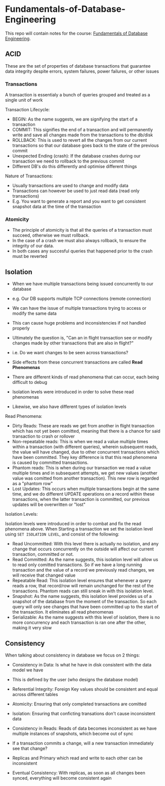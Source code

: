 # Fundamentals-of-Database-Engineering

This repo will contain notes for the course: [Fundamentals of Database Engineering](https://www.udemy.com/course/database-engines-crash-course/learn/lecture/28927754#overview).<br/>

## ACID

These are the set of properties of database transactions that guarantee data integrity despite errors, system failures, power failures, or other issues

### Transactions

A transaction is essentialy a bunch of queries grouped and treated as a single unit of work

Transaction Lifecycle:

- BEGIN: As the name suggests, we are signifying the start of a transaction
- COMMIT: This signifies the end of a transaction and will permanently write and save all changes made from the transactions to the db/disk
- ROLLBACK: This is used to revert all the changes from our current transactions so that our database goes back to the state of the previous commit
- Unexpected Ending (crash): If the database crashes during our transaction we need to rollback to the previous commit
- Different DB's do this differently and optimise different things

Nature of Transactions:

- Usually transactions are used to change and modify data
- Transactions can however be used to just read data (read only transactions)
- E.g. You want to generate a report and you want to get consistent snapshot data at the time of the transaction

### Atomicity

- The principle of atomicity is that all the queries of a transaction must succeed, otherwise we must rollback.
- In the case of a crash we must also always rollback, to ensure the integrity of our data.
- In both cases any succesful queries that happened prior to the crash must be reverted

## Isolation

- When we have multiple transactions being issued concurrently to our database
- e.g. Our DB supports multiple TCP connections (remote connection)
- We can have the issue of multiple transactions trying to access or modify the same data
- This can cause huge problems and inconsistencies if not handled properly
- Ultimately the question is, "Can an in flight transaction see or modify changes made by other transactions that are also in flight?"
- i.e. Do we want changes to be seen across transactions?

- Side effects from these concurrent transactions are called **Read Phenomenas**
- There are different kinds of read phenomena that can occur, each being difficult to debug
- Isolation levels were introduced in order to solve these read phenomenas
- Likewise, we also have different types of isolation levels

Read Phenomena:

- Dirty Reads: These are reads we get from another in flight transaction which has not yet been comitted, meaning that there is a chance for said transaction to crash or rollover
- Non-repeatable reads: This is when we read a value multiple times within a transaction (with different queries), wherein subsequent reads, the value will have changed, due to other concurrent transactions which have been committed. They key difference is that this read phenomena is caused by committed transactions.
- Phantom reads: This is when during our transaction we read a value multiple times and in subsequent attempts, we get new values (another value was comitted from another transaction). This new row is regarded as a "phantom row"
- Lost Updates: This occurs when multiple transactions begin at the same time, and we do different UPDATE operations on a record within these transactions, when the latter transaction is committed, our previous updates will be overwritten or "lost"

Isolation Levels:

Isolation levels were introduced in order to combat and fix the read phenomena above.
When Starting a transaction we set the isolation level using `SET ISOLATION LEVEL`, and consist of the following:

- Read Uncommitted: With this level there is actually no isolation, and any change that occurs concurrently on the outside will affect our current transaction, committed or not.
- Read Committed: As the name suggests, this isolation level will allow us to read only comitted transactions. So if we have a long running transaction and the value of a record we previously read changes, we will receive that changed value
- Repeatable Read: This isolation level ensures that whenever a query reads a row, that record/row will remain unchanged for the rest of the transactions. Phantom reads can still sneak in with this isolation level.
- Snapshot: As the name suggests, this isolation level provides us of a snapshot of the database from the moment of the transaction. So each query will only see changes that have been committed up to the start of the transaction. It eliminates all read phenomenas
- Serializable: As the name suggests with this level of isolation, there is no more concurrency and each transaction is ran one after the other, making it very slow

## Consistency

When talking about consistency in database we focus on 2 things:

- Consistency in Data: Is what he have in disk consistent with the data model we have 
 - This is defined by the user (who designs the database model)
 - Referential Integrity: Foreign Key values should be consistent and equal across different tables
 - Atomicity: Ensuring that only completed transactions are comitted
 - Isolation: Ensuring that conficting transations don't cause inconsistent data 

- Consistency in Reads: Reads of data becomes inconsistent as we have multiple instances of snapshots, which become out of sync  
 - If a transaction commits a change, will a new transaction immediately see that change?   
 - Replicas and Primary which read and write to each other can be inconsistent
 - Eventual Consistency: With replicas, as soon as all changes been synced, everything will become consistent again 